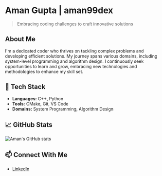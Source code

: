 # Aman Gupta | aman99dex

> Embracing coding challenges to craft innovative solutions

## About Me

I'm a dedicated coder who thrives on tackling complex problems and developing efficient solutions. My journey spans various domains, including system-level programming and algorithm design. I continuously seek opportunities to learn and grow, embracing new technologies and methodologies to enhance my skill set.

## 🔧 Tech Stack

- **Languages:** C++, Python
- **Tools:** CMake, Git, VS Code
- **Domains:** System Programming, Algorithm Design

## 📈 GitHub Stats

![Aman's GitHub stats](https://github-readme-stats.vercel.app/api?username=aman99dex&show_icons=true&theme=radical)

## 📫 Connect With Me

- [LinkedIn](https://www.linkedin.com/in/aman-kumar-gupta-2b294930b)

